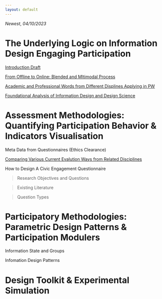 ```yaml
---
layout: default
---
```


*Newest*, _04/10/2023_

# The Underlying Logic on Information Design Engaging Participation

[Introduction Draft](./another-page3.html)

[From Offline to Online: Blended and Mltimodal Process](./another-page.html)

[Academic and Professional Words from Different Displines Applying in PW](./another-page2.html)

[Foundational Analysis of Information Design and Design Science](./another-page4.html)

# Assessment Methodologies: Quantifying Participation Behavior & Indicators Visualisation

Meta Data from Questionnaires (Ethics Clearance)

[Comparing Various Current Evalution Ways from Related Disciplines](./another-page5.html)

How to Design A Civic Engagement Questionnaire

> Research Objectives and Questions

> Existing Literature

> Question Types

# Participatory Methodologies: Parametric Design Patterns & Participation Modulers

Information State and Groups

Infomation Design Patterns

# Design Toolkit & Experimental Simulation

